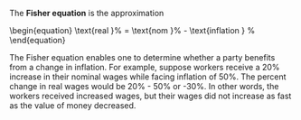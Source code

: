 The **Fisher equation** is the approximation

\begin{equation}
\text{real }\% = \text{nom }\% - \text{inflation } \%
\end{equation}

The Fisher equation enables one to determine whether a party benefits from a change in inflation. For example, suppose workers receive a 20% increase in their nominal wages while facing inflation of 50%. The percent change in real wages would be 20% - 50% or -30%. In other words, the workers received increased wages, but their wages did not increase as fast as the value of money decreased. 